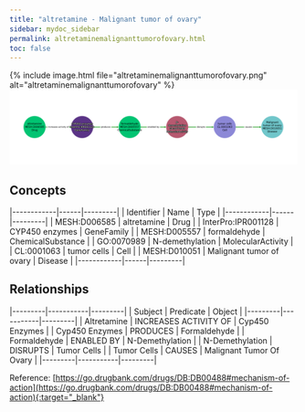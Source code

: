 ```yaml
---
title: "altretamine - Malignant tumor of ovary"
sidebar: mydoc_sidebar
permalink: altretaminemalignanttumorofovary.html
toc: false 
---
```


{% include image.html file="altretaminemalignanttumorofovary.png" alt="altretaminemalignanttumorofovary" %}![Path Visualization](/images/altretaminemalignanttumorofovary.png)

## Concepts

|------------|------|---------|
| Identifier | Name | Type    |
|------------|------|---------|
| MESH:D006585 | altretamine | Drug |
| InterPro:IPR001128 | CYP450 enzymes | GeneFamily |
| MESH:D005557 | formaldehyde | ChemicalSubstance |
| GO:0070989 | N-demethylation | MolecularActivity |
| CL:0001063 | tumor cells | Cell |
| MESH:D010051 | Malignant tumor of ovary | Disease |
|------------|------|---------|

## Relationships

|---------|-----------|---------|
| Subject | Predicate | Object  |
|---------|-----------|---------|
| Altretamine | INCREASES ACTIVITY OF | Cyp450 Enzymes |
| Cyp450 Enzymes | PRODUCES | Formaldehyde |
| Formaldehyde | ENABLED BY | N-Demethylation |
| N-Demethylation | DISRUPTS | Tumor Cells |
| Tumor Cells | CAUSES | Malignant Tumor Of Ovary |
|---------|-----------|---------|

Reference: [https://go.drugbank.com/drugs/DB:DB00488#mechanism-of-action](https://go.drugbank.com/drugs/DB:DB00488#mechanism-of-action){:target="_blank"}